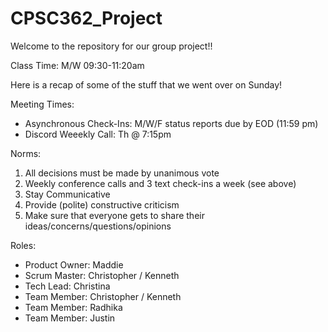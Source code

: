 # CPSC362_Project

Welcome to the repository for our group project!! 

Class Time: M/W 09:30-11:20am

Here is a recap of some of the stuff that we went over on Sunday!

Meeting Times:

  - Asynchronous Check-Ins: M/W/F status reports due by EOD (11:59 pm)
  - Discord Weeekly Call: Th @ 7:15pm 
  
Norms:
  1. All decisions must be made by unanimous vote
  2. Weekly conference calls and 3 text check-ins a week (see above)
  3. Stay Communicative
  4. Provide (polite) constructive criticism
  5. Make sure that everyone gets to share their ideas/concerns/questions/opinions


Roles:
   - Product Owner: Maddie
   - Scrum Master: Christopher / Kenneth 
   - Tech Lead: Christina
   - Team Member: Christopher / Kenneth 
   - Team Member: Radhika 
   - Team Member: Justin 
  
  
  
  
